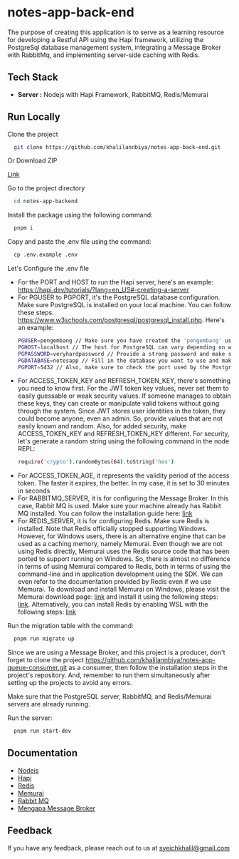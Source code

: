 # notes-app-back-end

The purpose of creating this application is to serve as a learning resource for developing a Restful API using the Hapi framework, utilizing the PostgreSql database management system, integrating a Message Broker with RabbitMq, and implementing server-side caching with Redis.

## Tech Stack
- **Server :** Nodejs with Hapi Framework, RabbitMQ, Redis/Memurai

## Run Locally

Clone the project

```bash
  git clone https://github.com/khalilannbiya/notes-app-back-end.git
```

Or Download ZIP

[Link](https://github.com/khalilannbiya/notes-app-back-end/archive/refs/heads/main.zip)

Go to the project directory

```bash
  cd notes-app-backend
```

Install the package using the following command:
```bash
  pnpm i 
```

Copy and paste the .env file using the command:

```bash
  cp .env.example .env
```

Let's Configure the .env file

- For the PORT and HOST to run the Hapi server, here's an example: https://hapi.dev/tutorials/?lang=en_US#-creating-a-server
- For PGUSER to PGPORT, it's the PostgreSQL database configuration. Make sure PostgreSQL is installed on your local machine. You can follow these steps: https://www.w3schools.com/postgresql/postgresql_install.php. Here's an example:
   ```bash
   PGUSER=pengembang // Make sure you have created the 'pengembang' user in PostgreSQL
   PGHOST=localhost // The host for PostgreSQL can vary depending on where the PostgreSQL server is hosted. If PostgreSQL is hosted on your local machine (localhost), you can use localhost or 127.0.0.1 as the host. However, if PostgreSQL is hosted on an external server or in the cloud, you should use the IP address or hostname of that server
   PGPASSWORD=veryhardpassword // Provide a strong password and make sure you remember it
   PGDATABASE=notesapp // Fill in the database you want to use and make sure the database has been created
   PGPORT=5432 // Also, make sure to check the port used by the PostgreSQL server (default is 5432)
  ```
- For ACCESS_TOKEN_KEY and REFRESH_TOKEN_KEY, there's something you need to know first. For the JWT token key values, never set them to easily guessable or weak security values. If someone manages to obtain these keys, they can create or manipulate valid tokens without going through the system. Since JWT stores user identities in the token, they could become anyone, even an admin. So, provide values that are not easily known and random. Also, for added security, make ACCESS_TOKEN_KEY and REFRESH_TOKEN_KEY different. For security, let's generate a random string using the following command in the node REPL:
  ```bash
  require('crypto').randomBytes(64).toString('hex')
  ```
- For ACCESS_TOKEN_AGE, it represents the validity period of the access token. The faster it expires, the better. In my case, it is set to 30 minutes in seconds
- For RABBITMQ_SERVER, it is for configuring the Message Broker. In this case, Rabbit MQ is used. Make sure your machine already has Rabbit MQ installed. You can follow the installation guide here: [link](https://medium.com/geekculture/installing-rabbitmq-on-windows-4411f5114a84)
- For REDIS_SERVER, it is for configuring Redis. Make sure Redis is installed. Note that Redis officially stopped supporting Windows. However, for Windows users, there is an alternative engine that can be used as a caching memory, namely Memurai. Even though we are not using Redis directly, Memurai uses the Redis source code that has been ported to support running on Windows. So, there is almost no difference in terms of using Memurai compared to Redis, both in terms of using the command-line and in application development using the SDK. We can even refer to the documentation provided by Redis even if we use Memurai. To download and install Memurai on Windows, please visit the Memurai download page: [link](https://www.memurai.com/get-memurai) and install it using the following steps: [link](https://docs.memurai.com/en/installation). Alternatively, you can install Redis by enabling WSL with the following steps: [link](https://redis.io/docs/install/install-redis/install-redis-on-windows/)

Run the migration table with the command:
```bash
  pnpm run migrate up
```

Since we are using a Message Broker, and this project is a producer, don't forget to clone the project https://github.com/khalilannbiya/notes-app-queue-consumer.git as a consumer, then follow the installation steps in the project's repository. And, remember to run them simultaneously after setting up the projects to avoid any errors.

Make sure that the PostgreSQL server, RabbitMQ, and Redis/Memurai servers are already running.

Run the server:
```bash
  pnpm run start-dev
```

## Documentation

- [Nodejs](https://nodejs.org/en)
- [Hapi](https://hapi.dev/)
- [Redis](https://redis.io/)
- [Memurai](https://www.memurai.com/)
- [Rabbit MQ](https://www.rabbitmq.com/)
- [Mengapa Message Broker](https://medium.com/@acep.abdurohman90/mengapa-menggunakan-message-broker-c17453cb225e)

## Feedback

If you have any feedback, please reach out to us at syeichkhalil@gmail.com
